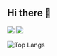 ## Hi there 👋

<!-- <img src="https://img.shields.io/badge/공식_명칭-공식_색상_코드?style=flat-square&logo=공식_명칭&logoColor=white"/> -->


<img src="https://img.shields.io/badge/cplusplus-#00599C?style=flat-square&logo=cplusplus&logoColor=while"/>
<img src="https://img.shields.io/badge/CSharp-239120?style=flat-square&logo=CSharp&logoColor=green"/>

![Top Langs](https://github-readme-stats.vercel.app/api/top-langs/?username=ParkMinSung2580&layout=compact)

<!--
**ParkMinSung2580/ParkMinSung2580** is a ✨ _special_ ✨ repository because its `README.md` (this file) appears on your GitHub profile.

Here are some ideas to get you started:

- 🔭 I’m currently working on ...
- 🌱 I’m currently learning ...
- 👯 I’m looking to collaborate on ...
- 🤔 I’m looking for help with ...
- 💬 Ask me about ...
- 📫 How to reach me: ...
- 😄 Pronouns: ...
- ⚡ Fun fact: ...
-->
